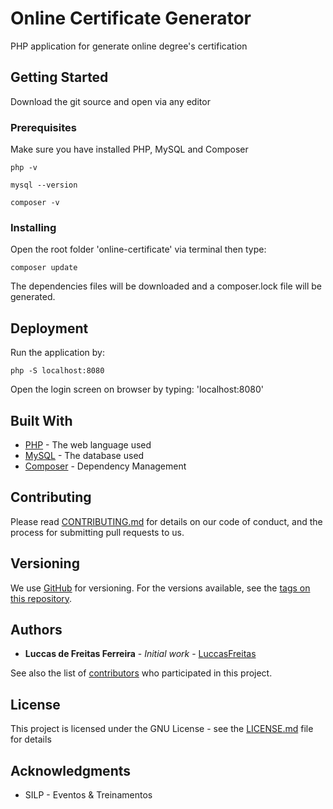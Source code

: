 # Online Certificate Generator

PHP application for generate online degree's certification 

## Getting Started

Download the git source and open via any editor

### Prerequisites

Make sure you have installed PHP, MySQL and Composer

```
php -v
```

```
mysql --version
```

```
composer -v
```

### Installing

Open the root folder 'online-certificate' via terminal then type:

```
composer update
```

The dependencies files will be downloaded and a composer.lock file will be generated.

## Deployment

Run the application by:

```
php -S localhost:8080
```

Open the login screen on browser by typing: 'localhost:8080' 


## Built With

* [PHP](https://www.php.net/) - The web language used
* [MySQL](https://www.mysql.com/) - The database used
* [Composer](https://getcomposer.org/) - Dependency Management

## Contributing

Please read [CONTRIBUTING.md](https://gist.github.com/PurpleBooth/b24679402957c63ec426) for details on our code of conduct, and the process for submitting pull requests to us.

## Versioning

We use [GitHub](https://github.com/) for versioning. For the versions available, see the [tags on this repository](https://github.com/luccas-freitas/online-certificate/tags). 

## Authors

* **Luccas de Freitas Ferreira** - *Initial work* - [LuccasFreitas](https://github.com/luccas-freitas)

See also the list of [contributors](https://github.com/your/project/contributors) who participated in this project.

## License

This project is licensed under the GNU License - see the [LICENSE.md](LICENSE.md) file for details

## Acknowledgments

* SILP - Eventos & Treinamentos